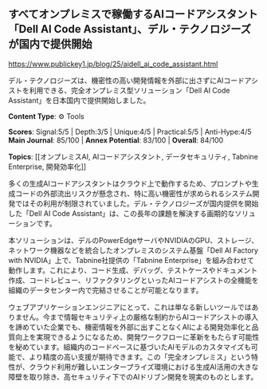 ## すべてオンプレミスで稼働するAIコードアシスタント「Dell AI Code Assistant」、デル・テクノロジーズが国内で提供開始

https://www.publickey1.jp/blog/25/aidell_ai_code_assistant.html

デル・テクノロジーズは、機密性の高い開発情報を外部に出さずにAIコードアシストを利用できる、完全オンプレミス型ソリューション「Dell AI Code Assistant」を日本国内で提供開始しました。

**Content Type**: ⚙️ Tools

**Scores**: Signal:5/5 | Depth:3/5 | Unique:4/5 | Practical:5/5 | Anti-Hype:4/5
**Main Journal**: 85/100 | **Annex Potential**: 83/100 | **Overall**: 84/100

**Topics**: [[オンプレミスAI, AIコードアシスタント, データセキュリティ, Tabnine Enterprise, 開発効率化]]

多くの生成AIコードアシスタントはクラウド上で動作するため、プロンプトや生成コードの外部流出リスクが懸念され、特に高い機密性が求められるシステム開発ではその利用が制限されていました。デル・テクノロジーズが国内提供を開始した「Dell AI Code Assistant」は、この長年の課題を解決する画期的なソリューションです。

本ソリューションは、デルのPowerEdgeサーバやNVIDIAのGPU、ストレージ、ネットワーク機器などを統合したオンプレミスのシステム基盤「Dell AI Factory with NVIDIA」上で、Tabnine社提供の「Tabnine Enterprise」を組み合わせて動作します。これにより、コード生成、デバッグ、テストケースやドキュメント作成、コードレビュー、リファクタリングといったAIコードアシストの全機能を組織のデータセンター内で完結させることが可能となります。

ウェブアプリケーションエンジニアにとって、これは単なる新しいツールではありません。今まで情報セキュリティ上の厳格な制約からAIコードアシストの導入を諦めていた企業でも、機密情報を外部に出すことなくAIによる開発効率化と品質向上を実現できるようになるため、開発ワークフローに革新をもたらす可能性を秘めています。組織内のコードベースに基づいたAIモデルのカスタマイズも可能で、より精度の高い支援が期待できます。この「完全オンプレミス」という特性が、クラウド利用が難しいエンタープライズ環境における生成AI活用の大きな障壁を取り除き、高セキュリティ下でのAIドリブン開発を現実のものとします。